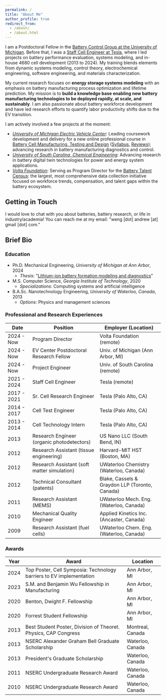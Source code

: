 ```yaml
---
permalink: /
title: "About Me"
author_profile: true
redirect_from:
  - /about/
  - /about.html
---
```


I am a Postdoctoral Fellow in the [Battery Control Group at the University of Michigan](https://batterycontrolgroup.engin.umich.edu/). Before that, I was a [Staff Cell Engineer at Tesla](https://www.linkedin.com/in/wengandrew/), where I led projects on battery performance evaluation, systems modeling, and in-house 4680 cell development (2013 to 2024). My training blends elements from dynamic systems modeling, control theory, electrochemical engineering, software engineering, and materials characterization.

My current research focuses on **energy storage systems modeling** with an emphasis on battery manufacturing process optimization and lifetime prediction. My mission is to **build a knowledge base enabling new battery manufacturing technologies to be deployed rapidly, at scale, and sustainably**. I am also passionate about battery workforce development and have led research efforts to quantify labor productivity shifts due to the EV transition.

I am actively involved a few projects at the moment:
- [_University of Michigan Electric Vehicle Center_](https://evc.engin.umich.edu/): Leading coursework development and delivery for a new online professional course in [Battery Cell Manufacturing, Testing and Design](https://ope.engin.umich.edu/pe/battery-cell-mfg/) ([Syllabus](https://drive.google.com/file/d/1B8HrqR4hT7gCjsoQ0Km4vr9cxTF3NXKT/view?usp=share_link), [Reviews](https://drive.google.com/file/d/181GwyG82C9dsn5IWwRERM8qOkwtLN7jg/view?usp=share_link)); advancing research in battery manufacturing diagnostics and control.
- [_University of South Carolina, Chemical Engineering_](https://sc.edu/study/colleges_schools/engineering_and_computing/news_events/news/2022/dougal_10_million_navy_research.php): Advancing research in battery digital twin technologies for power and energy system applications.
- [_Volta Foundation_](https://volta.foundation/battery-report): Serving as Program Director for the [Battery Talent Census](https://papers.ssrn.com/sol3/papers.cfm?abstract_id=5446555): the largest, most comprehensive data collection initiative focused on workforce trends, compensation, and talent gaps within the battery ecosystem.

## Getting in Touch

I would love to chat with you about batteries, battery research, or life in industry/academia! You can reach me at my email: "weng [dot] andrew [at] gmail [dot] com."

## Brief Bio

### Education

- Ph.D. Mechanical Engineering, *University of Michigan at Ann Arbor*, 2024
  - *Thesis*: "[Lithium-ion battery formation modeling and diagnostics](https://wengandrew.github.io/files/dissertation-compressed.pdf)"
- M.S. Computer Science, *Georgia Institute of Technology*, 2020
  - *Specializations*: Computing systems and artificial intelligence
- B.A.Sc. Nanotechnology Engineering, *University of Waterloo, Canada*, 2013
  - *Options*: Physics and management sciences

### Professional and Research Experiences

| Date | Position | Employer (Location)
| - | - | - |
| 2024 - Now | Program Director | Volta Foundation (remote) |
| 2024 - Now | EV Center Postdoctoral Research Fellow | Univ. of Michigan (Ann Arbor, MI) |
| 2024 - Now | Project Engineer | Univ. of South Carolina (remote) |
| 2021 - 2024 | Staff Cell Engineer | Tesla (remote)
| 2017 - 2021 | Sr. Cell Research Engineer | Tesla (Palo Alto, CA)
| 2014 - 2017 | Cell Test Engineer | Tesla (Palo Alto, CA)
| 2013 - 2014 | Cell Technology Intern | Tesla (Palo Alto, CA)
| 2013 | Research Engineer (organic photodetectors) | US Nano LLC (South Bend, IN)
| 2012 | Research Assistant (tissue engineering) | Harvard-MIT HST (Boston, MA)
| 2012 | Research Assistant (soft matter simulation) | UWaterloo Chemistry (Waterloo, Canada)
| 2012 | Technical Consultant (patents) | Blake, Cassels & Graydon LLP (Toronto, Canada)
| 2011 | Research Assistant (MEMS) | UWaterloo Mech. Eng. (Waterloo, Canada)
| 2010 | Mechanical Quality Engineer | Applied Kinetics Inc. (Ancaster, Canada)
| 2009 | Research Assistant (fuel cells) | UWaterloo Chem. Eng. (Waterloo, Canada)

### Awards

| Year | Award | Location |
| -- | -- | -- |
| 2024 | Top Poster, Cell Symposia: Technology barriers to EV implementation | Ann Arbor, MI |
| 2023 | S.M. and Benjamin Wu Fellowship in Manufacturing | Ann Arbor, MI |
| 2020 | Benton, Dwight F. Fellowship | Ann Arbor, MI |
| 2020 | Forrest Student Fellowship | Ann Arbor, MI |
| 2013 | Best Student Poster, Division of Theoret. Physics, CAP Congress | Montreal, Canada |
| 2013 | NSERC Alexander Graham Bell Graduate Scholarship | Waterloo, Canada |
| 2013 | President's Graduate Scholarship | Waterloo, Canada |
| 2011 | NSERC Undergraduate Research Award | Waterloo, Canada |
| 2010 | NSERC Undergraduate Research Award | Waterloo, Canada |

